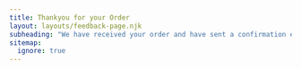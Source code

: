 ```yaml
---
title: Thankyou for your Order
layout: layouts/feedback-page.njk
subheading: "We have received your order and have sent a confirmation email to:"
sitemap:
  ignore: true
---
```

<p id="email" class="text-center font-size-1"></p>
<br>
